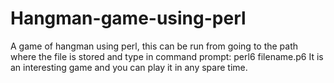 # Hangman-game-using-perl
A game of hangman using perl, this can be run from going to the path where the file is stored and type in command prompt: perl6 filename.p6
It is an interesting game and you can play it in any spare time.
